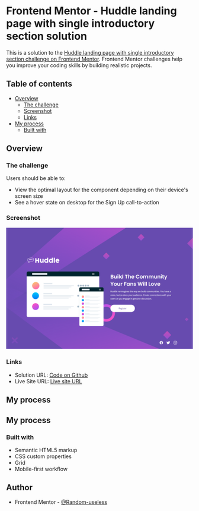 # Frontend Mentor - Huddle landing page with single introductory section solution

This is a solution to the [Huddle landing page with single introductory section challenge on Frontend Mentor](https://www.frontendmentor.io/challenges/huddle-landing-page-with-a-single-introductory-section-B_2Wvxgi0). Frontend Mentor challenges help you improve your coding skills by building realistic projects.

## Table of contents

- [Overview](#overview)
  - [The challenge](#the-challenge)
  - [Screenshot](#screenshot)
  - [Links](#links)
- [My process](#my-process)
  - [Built with](#built-with)

## Overview

### The challenge

Users should be able to:

- View the optimal layout for the component depending on their device's screen size
- See a hover state on desktop for the Sign Up call-to-action

### Screenshot

![](https://github.com/Web-dev-rafik/huddle-landing-page-with-single-introductory-section/blob/main/screenshot.png)

### Links

- Solution URL: [Code on Github](https://github.com/Web-dev-rafik/huddle-landing-page-with-single-introductory-section)
- Live Site URL: [Live site URL](https://web-dev-rafik.github.io/huddle-landing-page-with-single-introductory-section/)

## My process

## My process

### Built with

- Semantic HTML5 markup
- CSS custom properties
- Grid
- Mobile-first workflow

## Author

- Frontend Mentor - [@Random-useless](https://www.frontendmentor.io/profile/Random-useless)

